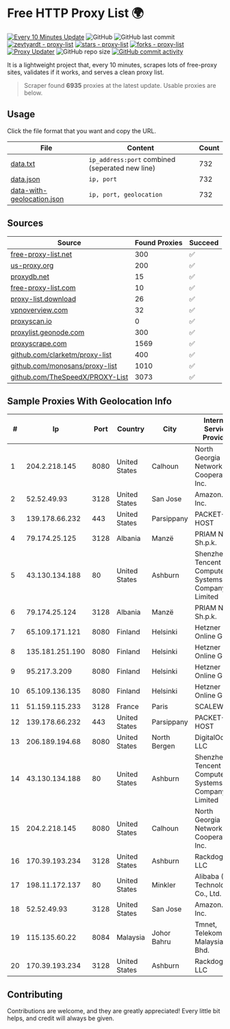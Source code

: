 
# Free HTTP Proxy List 🌍

[![Every 10 Minutes Update](https://github.com/mertguvencli/http-proxy-list/actions/workflows/main.yml/badge.svg?branch=main)](https://github.com/mertguvencli/http-proxy-list/actions/workflows/main.yml)
![GitHub](https://img.shields.io/github/license/mertguvencli/http-proxy-list)
![GitHub last commit](https://img.shields.io/github/last-commit/mertguvencli/http-proxy-list)
[![zevtyardt - proxy-list](https://img.shields.io/static/v1?label=zevtyardt&message=proxy-list&color=blue&logo=github)](https://github.com/zevtyardt/proxy-list "Go to GitHub repo")
[![stars - proxy-list](https://img.shields.io/github/stars/zevtyardt/proxy-list?style=social)](https://github.com/zevtyardt/proxy-list)
[![forks - proxy-list](https://img.shields.io/github/forks/zevtyardt/proxy-list?style=social)](https://github.com/zevtyardt/proxy-list)
[![Proxy Updater](https://github.com/zevtyardt/proxy-list/workflows/Proxy%20Updater/badge.svg)](https://github.com/zevtyardt/proxy-list/actions?query=workflow:"Proxy+Updater")
![GitHub repo size](https://img.shields.io/github/repo-size/zevtyardt/proxy-list)
[![GitHub commit activity](https://img.shields.io/github/commit-activity/m/zevtyardt/proxy-list?logo=commits)](https://github.com/zevtyardt/proxy-list/commits/main)

It is a lightweight project that, every 10 minutes, scrapes lots of free-proxy sites, validates if it works, and serves a clean proxy list.

> Scraper found **6935** proxies at the latest update. Usable proxies are below.

## Usage

Click the file format that you want and copy the URL.

|File|Content|Count|
|----|-------|-----|
|[data.txt](https://raw.githubusercontent.com/mertguvencli/http-proxy-list/main/proxy-list/data.txt)|`ip_address:port` combined (seperated new line)|732|
|[data.json](https://raw.githubusercontent.com/mertguvencli/http-proxy-list/main/proxy-list/data.json)|`ip, port`|732|
|[data-with-geolocation.json](https://raw.githubusercontent.com/mertguvencli/http-proxy-list/main/proxy-list/data-with-geolocation.json)|`ip, port, geolocation`|732|

## Sources

|Source|Found Proxies|Succeed|
|------|-------------|-------|
|[free-proxy-list.net](https://free-proxy-list.net)|300|✅|
|[us-proxy.org](https://www.us-proxy.org)|200|✅|
|[proxydb.net](http://proxydb.net)|15|✅|
|[free-proxy-list.com](https://free-proxy-list.com/?page=&port=&type%5B%5D=http&type%5B%5D=https&up_time=0&search=Search)|10|✅|
|[proxy-list.download](https://www.proxy-list.download/HTTP)|26|✅|
|[vpnoverview.com](https://vpnoverview.com/privacy/anonymous-browsing/free-proxy-servers)|32|✅|
|[proxyscan.io](https://www.proxyscan.io)|0|✅|
|[proxylist.geonode.com](https://proxylist.geonode.com/api/proxy-list?limit=300&page=1&sort_by=lastChecked&sort_type=desc&protocols=http,https)|300|✅|
|[proxyscrape.com](https://api.proxyscrape.com/v2/?request=displayproxies&protocol=http&timeout=10000&country=all&ssl=all&anonymity=all)|1569|✅|
|[github.com/clarketm/proxy-list](https://raw.githubusercontent.com/clarketm/proxy-list/master/proxy-list-raw.txt)|400|✅|
|[github.com/monosans/proxy-list](https://raw.githubusercontent.com/monosans/proxy-list/main/proxies/http.txt)|1010|✅|
|[github.com/TheSpeedX/PROXY-List](https://raw.githubusercontent.com/TheSpeedX/PROXY-List/master/http.txt)|3073|✅|


## Sample Proxies With Geolocation Info

|#|Ip|Port|Country|City|Internet Service Provider|
|-|--|----|-------|----|-------------------------|
|1|204.2.218.145|8080|United States|Calhoun|North Georgia Network Cooperative, Inc.|
|2|52.52.49.93|3128|United States|San Jose|Amazon.com, Inc.|
|3|139.178.66.232|443|United States|Parsippany|PACKET-HOST|
|4|79.174.25.125|3128|Albania|Manzë|PRIAM NET Sh.p.k.|
|5|43.130.134.188|80|United States|Ashburn|Shenzhen Tencent Computer Systems Company Limited|
|6|79.174.25.124|3128|Albania|Manzë|PRIAM NET Sh.p.k.|
|7|65.109.171.121|8080|Finland|Helsinki|Hetzner Online GmbH|
|8|135.181.251.190|8080|Finland|Helsinki|Hetzner Online GmbH|
|9|95.217.3.209|8080|Finland|Helsinki|Hetzner Online GmbH|
|10|65.109.136.135|8080|Finland|Helsinki|Hetzner Online GmbH|
|11|51.159.115.233|3128|France|Paris|SCALEWAY|
|12|139.178.66.232|443|United States|Parsippany|PACKET-HOST|
|13|206.189.194.68|8080|United States|North Bergen|DigitalOcean, LLC|
|14|43.130.134.188|80|United States|Ashburn|Shenzhen Tencent Computer Systems Company Limited|
|15|204.2.218.145|8080|United States|Calhoun|North Georgia Network Cooperative, Inc.|
|16|170.39.193.234|3128|United States|Ashburn|Rackdog, LLC|
|17|198.11.172.137|80|United States|Minkler|Alibaba (US) Technology Co., Ltd.|
|18|52.52.49.93|3128|United States|San Jose|Amazon.com, Inc.|
|19|115.135.60.22|8084|Malaysia|Johor Bahru|Tmnet, Telekom Malaysia Bhd.|
|20|170.39.193.234|3128|United States|Ashburn|Rackdog, LLC|



## Contributing

Contributions are welcome, and they are greatly appreciated! Every
little bit helps, and credit will always be given.

